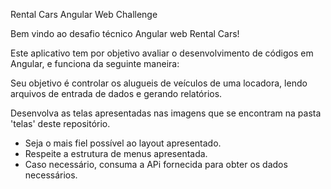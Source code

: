 Rental Cars Angular Web Challenge

Bem vindo ao desafio técnico Angular web Rental Cars!

Este aplicativo tem por objetivo avaliar o desenvolvimento de códigos em Angular, e funciona da seguinte maneira:

Seu objetivo é controlar os alugueis de veículos de uma locadora, lendo arquivos de entrada de dados e gerando relatórios.

Desenvolva as telas apresentadas nas imagens que se encontram na pasta 'telas' deste repositório.
* Seja o mais fiel possível ao layout apresentado.
* Respeite a estrutura de menus apresentada.
* Caso necessário, consuma a APi fornecida para obter os dados necessários.
